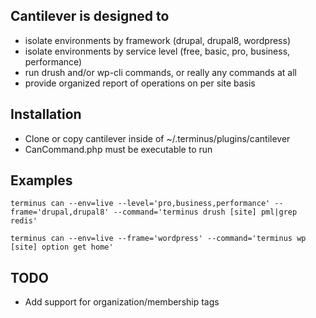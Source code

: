 ## Cantilever is designed to

* isolate environments by framework (drupal, drupal8, wordpress)
* isolate environments by service level (free, basic, pro, business, performance)
* run drush and/or wp-cli commands, or really any commands at all
* provide organized report of operations on per site basis

## Installation

* Clone or copy cantilever inside of ~/.terminus/plugins/cantilever
* CanCommand.php must be executable to run

## Examples

```terminus can --env=live --level='pro,business,performance' --frame='drupal,drupal8' --command='terminus drush [site] pml|grep redis'```

```terminus can --env=live --frame='wordpress' --command='terminus wp [site] option get home'```

## TODO

* Add support for organization/membership tags
